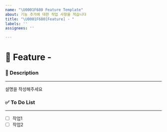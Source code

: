 ```yaml
---
name: "\U0001F680 Feature Template"
about: 기능 추가에 대한 작업 사항을 적습니다
title: "\U0001F680[Feature] - "
labels: ''
assignees: ''

---
```


# 🚀 Feature - <!--{ 작업 내용 }-->

### 📝 Description

---
<!-- 아래에 설명을 적어주세요 -->
설명을 작성해주세요


### ✅ To Do List

---
<!-- 아래에 어떤 작업을 해야 하는지 적어주세요 -->
- [ ] 작업1
- [ ] 작업2